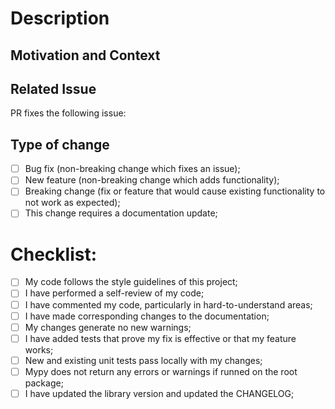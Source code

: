 # Description
<!--- Describe your changes in detail -->

## Motivation and Context
<!--- Why is this change required? What problem does it solve? -->

## Related Issue
<!--- If suggesting a new feature or change, please discuss it in an issue first -->
<!--- If fixing a bug, there should be an issue describing it with steps to reproduce -->
<!--- Please link to the issue here: -->
PR fixes the following issue: 

## Type of change

- [ ] Bug fix (non-breaking change which fixes an issue);
- [ ] New feature (non-breaking change which adds functionality);
- [ ] Breaking change (fix or feature that would cause existing functionality to not work as expected);
- [ ] This change requires a documentation update;

# Checklist:

- [ ] My code follows the style guidelines of this project;
- [ ] I have performed a self-review of my code;
- [ ] I have commented my code, particularly in hard-to-understand areas;
- [ ] I have made corresponding changes to the documentation;
- [ ] My changes generate no new warnings;
- [ ] I have added tests that prove my fix is effective or that my feature works;
- [ ] New and existing unit tests pass locally with my changes;
- [ ] Mypy does not return any errors or warnings if runned on the root package;
- [ ] I have updated the library version and updated the CHANGELOG;